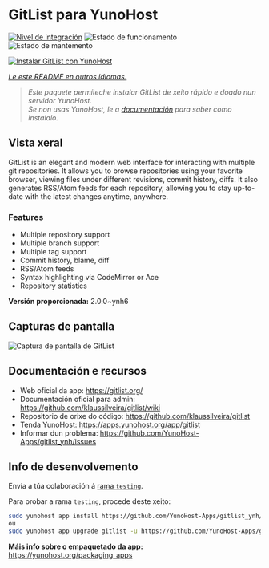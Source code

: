 <!--
NOTA: Este README foi creado automáticamente por <https://github.com/YunoHost/apps/tree/master/tools/readme_generator>
NON debe editarse manualmente.
-->

# GitList para YunoHost

[![Nivel de integración](https://dash.yunohost.org/integration/gitlist.svg)](https://ci-apps.yunohost.org/ci/apps/gitlist/) ![Estado de funcionamento](https://ci-apps.yunohost.org/ci/badges/gitlist.status.svg) ![Estado de mantemento](https://ci-apps.yunohost.org/ci/badges/gitlist.maintain.svg)

[![Instalar GitList con YunoHost](https://install-app.yunohost.org/install-with-yunohost.svg)](https://install-app.yunohost.org/?app=gitlist)

*[Le este README en outros idiomas.](./ALL_README.md)*

> *Este paquete permíteche instalar GitList de xeito rápido e doado nun servidor YunoHost.*  
> *Se non usas YunoHost, le a [documentación](https://yunohost.org/install) para saber como instalalo.*

## Vista xeral

GitList is an elegant and modern web interface for interacting with multiple git repositories. It allows you to browse repositories using your favorite browser, viewing files under different revisions, commit history, diffs. It also generates RSS/Atom feeds for each repository, allowing you to stay up-to-date with the latest changes anytime, anywhere.

### Features

- Multiple repository support
- Multiple branch support
- Multiple tag support
- Commit history, blame, diff
- RSS/Atom feeds
- Syntax highlighting via CodeMirror or Ace
- Repository statistics


**Versión proporcionada:** 2.0.0~ynh6

## Capturas de pantalla

![Captura de pantalla de GitList](./doc/screenshots/screenshot.png)

## Documentación e recursos

- Web oficial da app: <https://gitlist.org/>
- Documentación oficial para admin: <https://github.com/klaussilveira/gitlist/wiki>
- Repositorio de orixe do código: <https://github.com/klaussilveira/gitlist>
- Tenda YunoHost: <https://apps.yunohost.org/app/gitlist>
- Informar dun problema: <https://github.com/YunoHost-Apps/gitlist_ynh/issues>

## Info de desenvolvemento

Envía a túa colaboración á [rama `testing`](https://github.com/YunoHost-Apps/gitlist_ynh/tree/testing).

Para probar a rama `testing`, procede deste xeito:

```bash
sudo yunohost app install https://github.com/YunoHost-Apps/gitlist_ynh/tree/testing --debug
ou
sudo yunohost app upgrade gitlist -u https://github.com/YunoHost-Apps/gitlist_ynh/tree/testing --debug
```

**Máis info sobre o empaquetado da app:** <https://yunohost.org/packaging_apps>
